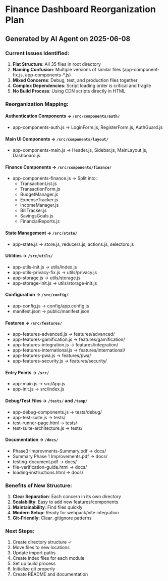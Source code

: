 # Finance Dashboard Reorganization Plan
## Generated by AI Agent on 2025-06-08

### Current Issues Identified:
1. **Flat Structure**: All 35 files in root directory
2. **Naming Confusion**: Multiple versions of similar files (app-component-fix.js, app-components-*.js)
3. **Mixed Concerns**: Debug, test, and production files together
4. **Complex Dependencies**: Script loading order is critical and fragile
5. **No Build Process**: Using CDN scripts directly in HTML

### Reorganization Mapping:

#### Authentication Components → `/src/components/auth/`
- app-components-auth.js → LoginForm.js, RegisterForm.js, AuthGuard.js

#### Main UI Components → `/src/components/layout/`
- app-components-main.js → Header.js, Sidebar.js, MainLayout.js, Dashboard.js

#### Finance Components → `/src/components/finance/`
- app-components-finance.js → Split into:
  - TransactionList.js
  - TransactionForm.js
  - BudgetManager.js
  - ExpenseTracker.js
  - IncomeManager.js
  - BillTracker.js
  - SavingsGoals.js
  - FinancialReports.js

#### State Management → `/src/state/`
- app-state.js → store.js, reducers.js, actions.js, selectors.js

#### Utilities → `/src/utils/`
- app-utils-init.js → utils/index.js
- app-utils-privacy-fix.js → utils/privacy.js
- app-storage.js → utils/storage.js
- app-storage-init.js → utils/storage-init.js

#### Configuration → `/src/config/`
- app-config.js → config/app.config.js
- manifest.json → public/manifest.json

#### Features → `/src/features/`
- app-features-advanced.js → features/advanced/
- app-features-gamification.js → features/gamification/
- app-features-integration.js → features/integration/
- app-features-international.js → features/international/
- app-features-pwa.js → features/pwa/
- app-features-security.js → features/security/

#### Entry Points → `/src/`
- app-main.js → src/App.js
- app-init.js → src/index.js

#### Debug/Test Files → `/tests/` and `/temp/`
- app-debug-components.js → tests/debug/
- app-test-suite.js → tests/
- test-runner-page.html → tests/
- test-suite-architecture.js → tests/

#### Documentation → `/docs/`
- Phase3-Improvments-Summary.pdf → docs/
- Summary Phase 1 Improvements.pdf → docs/
- testing-document.pdf → docs/
- file-verification-guide.html → docs/
- loading-instructions.html → docs/

### Benefits of New Structure:
1. **Clear Separation**: Each concern in its own directory
2. **Scalability**: Easy to add new features/components
3. **Maintainability**: Find files quickly
4. **Modern Setup**: Ready for webpack/vite integration
5. **Git-Friendly**: Clear .gitignore patterns

### Next Steps:
1. Create directory structure ✓
2. Move files to new locations
3. Update import paths
4. Create index files for each module
5. Set up build process
6. Initialize git properly
7. Create README and documentation